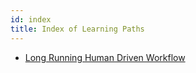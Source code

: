 ```yaml
---
id: index
title: Index of Learning Paths
---
```


- [Long Running Human Driven Workflow](/docs/learning-paths/long-running-human-driven-workflow/content/what-is-the-goal)
